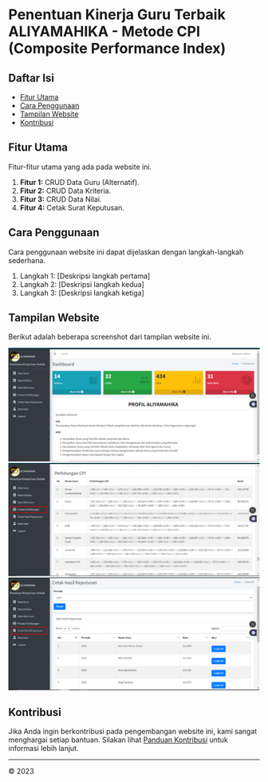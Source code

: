 # Penentuan Kinerja Guru Terbaik ALIYAMAHIKA - Metode CPI (Composite Performance Index)



## Daftar Isi
- [Fitur Utama](#fitur-utama)
- [Cara Penggunaan](#cara-penggunaan)
- [Tampilan Website](#tampilan-website)
- [Kontribusi](#kontribusi)

## Fitur Utama

Fitur-fitur utama yang ada pada website ini.

1. **Fitur 1:** CRUD Data Guru (Alternatif).
2. **Fitur 2:** CRUD Data Kriteria.
3. **Fitur 3:** CRUD Data Nilai.
4. **Fitur 4:** Cetak Surat Keputusan.

## Cara Penggunaan

Cara penggunaan website ini dapat dijelaskan dengan langkah-langkah sederhana.

1. Langkah 1: [Deskripsi langkah pertama]
2. Langkah 2: [Deskripsi langkah kedua]
3. Langkah 3: [Deskripsi langkah ketiga]

## Tampilan Website
<p> Berikut adalah beberapa screenshot dari tampilan website ini.</p>

<img src="images\Screenshot_1.png" alt="Tangkapan Layar 1">
<img src="images\Screenshot_2.png" alt="Tangkapan Layar 2">
<img src="images\Screenshot_3.png" alt="Tangkapan Layar 3">

## Kontribusi

Jika Anda ingin berkontribusi pada pengembangan website ini, kami sangat menghargai setiap bantuan. Silakan lihat [Panduan Kontribusi](CONTRIBUTING.md) untuk informasi lebih lanjut.

---
© 2023

